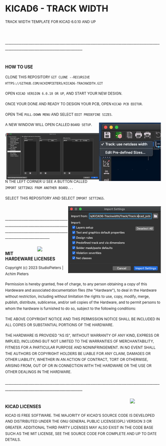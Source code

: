 # KICAD6 - TRACK WIDTH
<sup>TRACK WIDTH TEMPLATE FOR KICAD 6.0.10 AND UP</sup>

<br>
<br>
<sup>_____________________________________________________________________________________________________________________________________________</sup>
<br>
<br>

#### <B>HOW TO USE </B>

<sup>CLONE THIS REPOSITORY `GIT CLONE --RECURSIVE HTTPS://GITHUB.COM/ACHIMPIETERS/KICAD6-TRACKWIDTH.GIT`</sup>

<sup>OPEN `KICAD VERSION 6.0.10 OR UP`, AND START YOUR NEW DESIGN. </sup>

<sup>ONCE YOUR DONE AND READY TO DESIGN YOUR PCB, OPEN `KICAD PCB EDITOR`. </sup>

<sup>OPEN THE `PULL-DOWN MENU` AND SELECT `EDIT PREDEFINE SIZES`. </sup>

<img  style="float: right;" src="https://github.com/AchimPieters/KiCAD6-Trackwidth/blob/main/image/Edit_Predifined_sizes.png" width="200">

<sup>A NEW WINDOW WILL OPEN CALLED `BOARD SETUP`. </sup>

<img  style="float: right;" src="https://github.com/AchimPieters/KiCAD6-Trackwidth/blob/main/image/Board_setup.png" width="300">

<sup>IN THE LEFT CORNER U SEE A BUTTON CALLED `IMPORT SETTINGS FROM ANOTHER BOARD...`</sup>

<sup>SELECT THIS REPOSITORY AND SELECT `IMPORT SETTINGS`.</sup>

<img  style="float: right;" src="https://github.com/AchimPieters/KiCAD6-Trackwidth/blob/main/image/Import.png" width="300">


<br>
<br>
<sup>_____________________________________________________________________________________________________________________________________________</sup>
<br>
<br>
<img  style="float: right;" src="https://github.com/AchimPieters/ESP32-SmartPlug/blob/main/images/MIT%7C%20HARDWARE%20WHITE.svg" width="100">

<b>MIT HARDEWARE LICENSES</b>

<sup>Copyright (c) 2023 StudioPieters | Achim Pieters</sup>

<sup>Permission is hereby granted, free of charge, to any person obtaining a copy
of this Hardeware and associated documentation files (the "Hardware"), to deal
in the Hardware without restriction, including without limitation the rights
to use, copy, modify, merge, publish, distribute, sublicense, and/or sell
copies of the Hardware, and to permit persons to whom the hardware is
furnished to do so, subject to the following conditions:</sup>

<sup>THE ABOVE COPYRIGHT NOTICE AND THIS PERMISSION NOTICE SHALL BE INCLUDED IN ALL COPIES OR SUBSTANTIAL PORTIONS OF THE HARDWARE.</sup>

<sup>THE HARDWARE IS PROVIDED "AS IS", WITHOUT WARRANTY OF ANY KIND, EXPRESS OR
IMPLIED, INCLUDING BUT NOT LIMITED TO THE WARRANTIES OF MERCHANTABILITY,
FITNESS FOR A PARTICULAR PURPOSE AND NONINFRINGEMENT. IN NO EVENT SHALL THE
AUTHORS OR COPYRIGHT HOLDERS BE LIABLE FOR ANY CLAIM, DAMAGES OR OTHER
LIABILITY, WHETHER IN AN ACTION OF CONTRACT, TORT OR OTHERWISE, ARISING FROM,
OUT OF OR IN CONNECTION WITH THE HARDWARE OR THE USE OR OTHER DEALINGS IN THE
HARDWARE.</sup>
<br>
<br>
<sup>_____________________________________________________________________________________________________________________________________________</sup>
<br>
<br>
<img  style="float: right;" src="https://github.com/AchimPieters/KiCAD-Schematics/blob/main/image/KiCad-Logo.svg" width="100">
<br>
<b>KICAD LICENSES</b>

<sup>KICAD IS FREE SOFTWARE. THE MAJORITY OF KICAD’S SOURCE CODE IS DEVELOPED AND DISTRIBUTED UNDER THE GNU GENERAL PUBLIC LICENSE(GPL) VERSION 3 OR GREATER. ADDITIONAL THIRD PARTY LICENSES MAY ALSO EXIST IN THE CODE BASE SUCH AS THE MIT LICENSE, SEE THE SOURCE CODE FOR COMPLETE AND UP TO DATE DETAILS.</sup>
